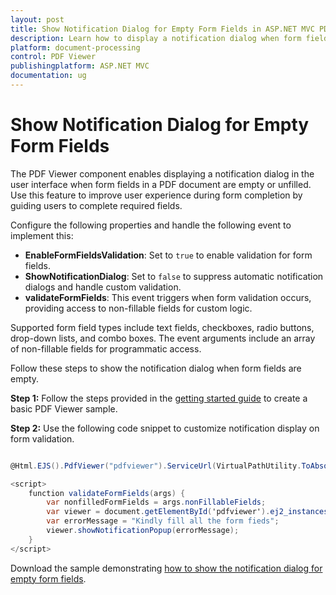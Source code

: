 ```yaml
---
layout: post
title: Show Notification Dialog for Empty Form Fields in ASP.NET MVC PDF Viewer
description: Learn how to display a notification dialog when form fields are empty in the Syncfusion ASP.NET MVC PDF Viewer, enhancing user experience during form filling.
platform: document-processing
control: PDF Viewer
publishingplatform: ASP.NET MVC
documentation: ug
---
```


# Show Notification Dialog for Empty Form Fields

The PDF Viewer component enables displaying a notification dialog in the user interface when form fields in a PDF document are empty or unfilled. Use this feature to improve user experience during form completion by guiding users to complete required fields.

Configure the following properties and handle the following event to implement this:

* **EnableFormFieldsValidation**: Set to `true` to enable validation for form fields.
* **ShowNotificationDialog**: Set to `false` to suppress automatic notification dialogs and handle custom validation.
* **validateFormFields**: This event triggers when form validation occurs, providing access to non-fillable fields for custom logic.

Supported form field types include text fields, checkboxes, radio buttons, drop-down lists, and combo boxes. The event arguments include an array of non-fillable fields for programmatic access.

Follow these steps to show the notification dialog when form fields are empty.

**Step 1:** Follow the steps provided in the [getting started guide](https://help.syncfusion.com/document-processing/pdf/pdf-viewer/asp-net-mvc/getting-started/) to create a basic PDF Viewer sample.

**Step 2:** Use the following code snippet to customize notification display on form validation.

```cs

@Html.EJS().PdfViewer("pdfviewer").ServiceUrl(VirtualPathUtility.ToAbsolute("~/PdfViewer/")).DocumentPath("https://cdn.syncfusion.com/content/pdf/form-filling-document.pdf").ValidateFormFields("validateFormFields").EnableFormFieldsValidation(true).ShowNotificationDialog(false).Render()

<script>
    function validateFormFields(args) {
        var nonfilledFormFields = args.nonFillableFields;
        var viewer = document.getElementById('pdfviewer').ej2_instances[0];
        var errorMessage = "Kindly fill all the form fieds";
        viewer.showNotificationPopup(errorMessage);
    }
</script>

```

Download the sample demonstrating [how to show the notification dialog for empty form fields](https://www.syncfusion.com/downloads/support/directtrac/general/ze/MVC_SAMPLE_d50d2de6-1937239856.zip).